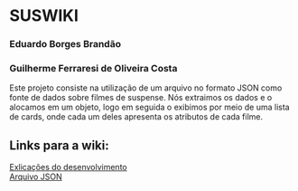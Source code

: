 # SUSWIKI

### Eduardo Borges Brandão
### Guilherme Ferraresi de Oliveira Costa

Este projeto consiste na utilização de um arquivo no formato JSON como fonte de dados sobre filmes de suspense. Nós extraimos os dados e o alocamos em um objeto, logo em seguida o exibimos por meio de uma lista de cards, onde cada um deles apresenta os atributos de cada filme.

## Links para a wiki:
<a href="https://github.com/guilhermeferraresi/Filmes_JSON/wiki/Explica%C3%A7%C3%B5es-do-desenvolvimento">Exlicações do desenvolvimento</a>
<br/>
<a href="https://github.com/guilhermeferraresi/Filmes_JSON/wiki/Arquivo-JSON">Arquivo JSON</a>
